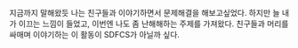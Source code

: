 지금까지 말해왔듯 나는 친구들과 이야기하면서 문제해결을 해보고싶었다. 하지만 늘 내가 이끄는 느낌이 들었고, 이번엔 나도 좀 난해해하는 주제를 가져왔다. 친구들과 머리를 싸매며 이야기하는 이 활동이 SDFCS가 아닐까 싶다. 
